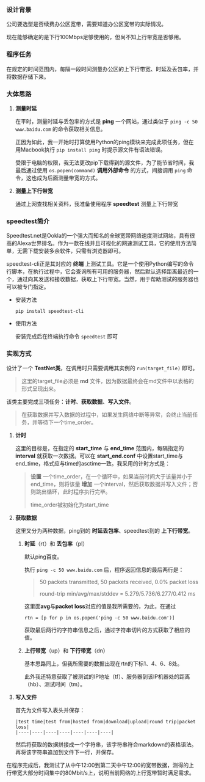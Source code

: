 ### 设计背景
公司要选型是否续费办公区宽带，需要知道办公区宽带的实际情况。

现在能够确定的是下行100Mbps足够使用的，但尚不知上行带宽是否够用。

### 程序任务
在规定的时间范围内，每隔一段时间测量办公区的上下行带宽、时延及丢包率，并将数据存储下来。

### 大体思路
1. **测量时延**
   
   在平时，测量时延与丢包率的方式是 **ping** 一个网站，通过类似于 `ping -c 50 www.baidu.com` 的命令获取相关信息。

   正因为如此，我一开始时打算使用Python的ping模块来完成此项任务，但在用Macbook执行 `pip install ping` 时提示源文件有语法错误。

   受限于电脑的权限，我无法更改pip下载得到的源文件，为了能节省时间，我最后通过使用 `os.popen(command)` **调用外部命令** 的方式，间接调用 `ping` 命令，这也成为后面测量带宽的方式。

2. **测量上下行带宽**

   通过上网查找相关资料，我准备使用程序 **speedtest** 测量上下行带宽

### speedtest简介

Speedtest.net是Ookla的一个强大而知名的全球宽带网络速度测试网站，具有很高的Alexa世界排名。作为一款在线并且可视化的网速测试工具，它的使用方法简单，无需下载安装多余软件，只需有浏览器即可。

speedtest-cli正是其对应的 **终端** 上测试工具。它是一个使用Python编写的命令行脚本，在执行过程中，它会查询所有可用的服务器，然后默认选择距离最近的一个，通过向其发送和接收数据，获取上下行带宽。当然，用于帮助测试的服务器也可以被专门指定。

* 安装方法
  ```
  pip install speedtest-cli
  ```
* 使用方法

  安装完成后在终端执行命令 `speedtest` 即可

### 实现方式

设计了一个 **TestNet类**，在调用时只需要调用其实例的 `run(target_file)` 即可。
> 这里的target_file必须是 **md** 文件，因为数据最终会在md文件中以表格的形式呈现出来。

该类主要完成三项任务：**计时**、**获取数据**、**写入文件**。
> 在获取数据并写入数据的过程中，如果发生网络中断等异常，会终止当前任务，并等待下一个time_order。

1. **计时**

   这里的目标是，在指定的 **start_time** 与 **end_time** 范围内，每隔指定的 **interval** 就获取一次数据。可以在 **start_end.conf** 中设置start_time与end_time，格式应与time的asctime一致。我采用的计时方式是：
   > **设置** 一个time_order，在一个循环中，如果当前时间大于该量并小于end_time，则将该量 **增加** 一个interval，然后获取数据并写入文件；否则跳出循环，此时程序执行完毕。
   > 
   > time_order被初始化为start_time

2. **获取数据**

   这里又分为两种数据，ping到的 **时延丢包率**、speedtest到的 **上下行带宽**。
   1. **时延**（rt）和 **丢包率**（pl）
      
      默认ping百度。

      执行 `ping -c 50 www.baidu.com` 后，程序返回信息的最后两行是：
      > 50 packets transmitted, 50 packets received, 0.0% packet loss
      >
      > round-trip min/avg/max/stddev = 5.279/5.736/6.277/0.412 ms

      这里面**avg**与**packet loss**对应的值是我所需要的，为此，在通过
      ```
      rtn = [p for p in os.popen('ping -c 50 www.baidu.com')]
      ```
      获取最后两行的字符串信息之后，通过字符串切片的方式获取了相应的值。

   2. **上行带宽**（up）和 **下行带宽**（dn）
   
      基本思路同上，但我所需要的数据出现在rtn的下标1、4、6、8处。

      此外我还特意获取了被测试的IP地址（tf）、服务器到该IP机器处的距离（hb）、测试时间（tm）。
3. **写入文件**

   首先为文件写入表头并保存：
   ```
   |test time|test from|hosted from|download|upload|round trip|packet loss|
   |----|----|----|----|----|----|----|
   ```
   然后将获取的数据拼接成一个字符串，该字符串符合markdown的表格语法。再将该字符串追加到文件下一行，并保存。

在程序完成后，我测试了从中午12:00到第二天中午12:00的宽带数据，测得的上行带宽大部分时间集中的80Mbit/s上，说明当前网络的上行宽带暂时满足需求。

